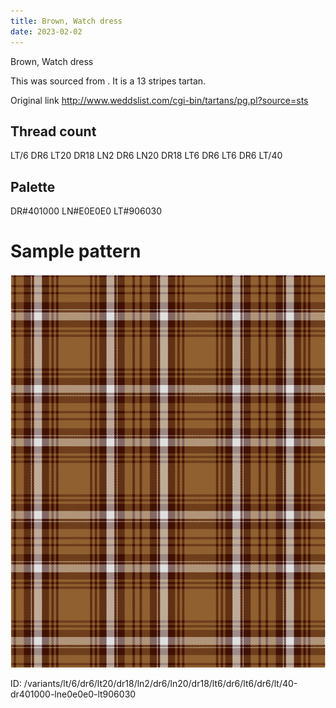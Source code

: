 ```yaml
---
title: Brown, Watch dress
date: 2023-02-02
---
```

Brown, Watch dress

This was sourced from <no value>.  It is a 13 stripes tartan.

Original link http://www.weddslist.com/cgi-bin/tartans/pg.pl?source=sts

## Thread count
LT/6 DR6 LT20 DR18 LN2 DR6 LN20 DR18 LT6 DR6 LT6 DR6 LT/40

## Palette
DR#401000 LN#E0E0E0 LT#906030

# Sample pattern

![Tartan detail](tartan.png "LT/6 DR6 LT20 DR18 LN2 DR6 LN20 DR18 LT6 DR6 LT6 DR6 LT/40 tartan")

ID: /variants/lt/6/dr6/lt20/dr18/ln2/dr6/ln20/dr18/lt6/dr6/lt6/dr6/lt/40-dr401000-lne0e0e0-lt906030